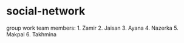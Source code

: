 # social-network
group work
team members:
    1. Zamir
    2. Jaisan
    3. Ayana
    4. Nazerka
    5. Makpal
    6. Takhmina